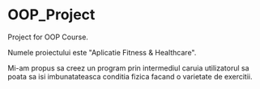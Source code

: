 # OOP_Project
Project for OOP Course.

Numele proiectului este "Aplicatie Fitness & Healthcare". 

Mi-am propus sa creez un program prin intermediul caruia utilizatorul sa poata sa isi imbunatateasca conditia fizica facand o varietate de exercitii.
